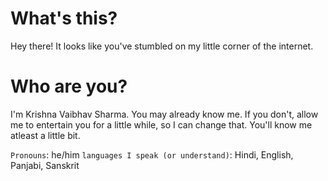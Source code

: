 # What's this?
Hey there! It looks like you've stumbled on my little corner of the internet. 

# Who are you?
I'm Krishna Vaibhav Sharma. You may already know me. If you don't, allow me to entertain you for a little while, so I can change 
that. You'll know me atleast a little bit. 

`Pronouns`: he/him
`languages I speak (or understand)`: Hindi, English, Panjabi, Sanskrit

